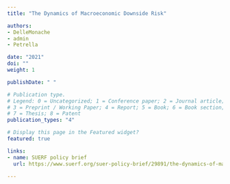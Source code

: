```yaml
---
title: "The Dynamics of Macroeconomic Downside Risk"

authors:
- DelleMonache
- admin
- Petrella

date: "2021"
doi: ""
weight: 1

publishDate: " "

# Publication type.
# Legend: 0 = Uncategorized; 1 = Conference paper; 2 = Journal article;
# 3 = Preprint / Working Paper; 4 = Report; 5 = Book; 6 = Book section;
# 7 = Thesis; 8 = Patent
publication_types: "4"

# Display this page in the Featured widget?
featured: true

links:
- name: SUERF policy brief
  url: https://www.suerf.org/suer-policy-brief/29891/the-dynamics-of-macroeconomic-downside-risk

---
```


